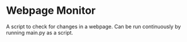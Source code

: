 # Webpage Monitor

A script to check for changes in a webpage.
Can be run continuously by running main.py as a script.
